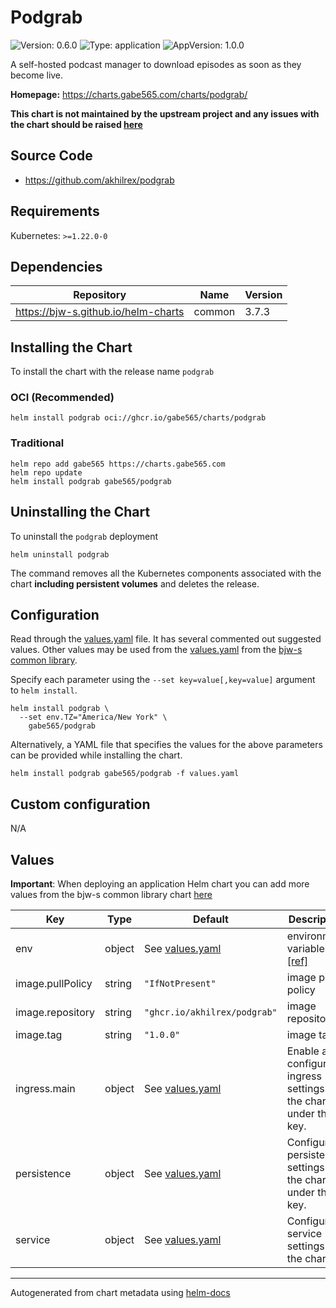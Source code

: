 # Podgrab

![Version: 0.6.0](https://img.shields.io/badge/Version-0.6.0-informational?style=flat)
![Type: application](https://img.shields.io/badge/Type-application-informational?style=flat)
![AppVersion: 1.0.0](https://img.shields.io/badge/AppVersion-1.0.0-informational?style=flat)

A self-hosted podcast manager to download episodes as soon as they become live.

**Homepage:** <https://charts.gabe565.com/charts/podgrab/>

**This chart is not maintained by the upstream project and any issues with the chart should be raised
[here](https://github.com/gabe565/charts/issues/new?assignees=gabe565&labels=bug&template=bug_report.yaml&name=podgrab&version=0.6.0)**

## Source Code

* <https://github.com/akhilrex/podgrab>

## Requirements

Kubernetes: `>=1.22.0-0`

## Dependencies

| Repository | Name | Version |
|------------|------|---------|
| <https://bjw-s.github.io/helm-charts> | common | 3.7.3 |

## Installing the Chart

To install the chart with the release name `podgrab`

### OCI (Recommended)

```console
helm install podgrab oci://ghcr.io/gabe565/charts/podgrab
```

### Traditional

```console
helm repo add gabe565 https://charts.gabe565.com
helm repo update
helm install podgrab gabe565/podgrab
```

## Uninstalling the Chart

To uninstall the `podgrab` deployment

```console
helm uninstall podgrab
```

The command removes all the Kubernetes components associated with the chart **including persistent volumes** and deletes the release.

## Configuration

Read through the [values.yaml](./values.yaml) file. It has several commented out suggested values.
Other values may be used from the [values.yaml](https://github.com/bjw-s/helm-charts/tree/main/charts/library/common/values.yaml) from the [bjw-s common library](https://github.com/bjw-s/helm-charts/tree/main/charts/library/common).

Specify each parameter using the `--set key=value[,key=value]` argument to `helm install`.

```console
helm install podgrab \
  --set env.TZ="America/New York" \
    gabe565/podgrab
```

Alternatively, a YAML file that specifies the values for the above parameters can be provided while installing the chart.

```console
helm install podgrab gabe565/podgrab -f values.yaml
```

## Custom configuration

N/A

## Values

**Important**: When deploying an application Helm chart you can add more values from the bjw-s common library chart [here](https://github.com/bjw-s/helm-charts/tree/main/charts/library/common)

| Key | Type | Default | Description |
|-----|------|---------|-------------|
| env | object | See [values.yaml](./values.yaml) | environment variables. [[ref]](https://github.com/akhilrex/podgrab#environment-variables) |
| image.pullPolicy | string | `"IfNotPresent"` | image pull policy |
| image.repository | string | `"ghcr.io/akhilrex/podgrab"` | image repository |
| image.tag | string | `"1.0.0"` | image tag |
| ingress.main | object | See [values.yaml](./values.yaml) | Enable and configure ingress settings for the chart under this key. |
| persistence | object | See [values.yaml](./values.yaml) | Configure persistence settings for the chart under this key. |
| service | object | See [values.yaml](./values.yaml) | Configures service settings for the chart. |

---
Autogenerated from chart metadata using [helm-docs](https://github.com/norwoodj/helm-docs)
